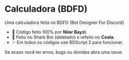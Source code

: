 # Calculadora (BDFD)
Uma calculadora feita no BDFD (Bot Designer For Discord) 
- 🍃 Código feito 100% por **Niior Bayzi**. 
- 🐨 Feito no Shark Bot (deletado) e refeito no **Coala**.
- ✨ Em todos os códigos use BDScript 2 para funcionar.

Se acaso você ter erros, bugs ou dúvidas abra uma issue.
